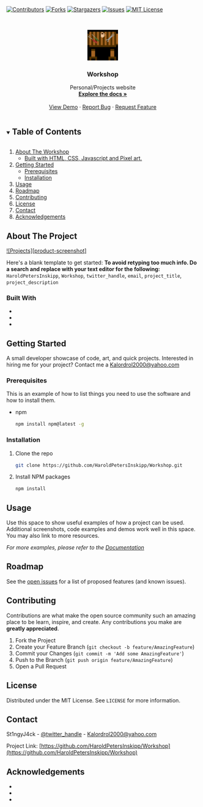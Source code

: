 [![Contributors][contributors-shield]]()
[![Forks][forks-shield]]()
[![Stargazers][stars-shield]]()
[![Issues][issues-shield]]()
[![MIT License][license-shield]][license-url]



<!-- PROJECT LOGO -->
<br />
<p align="center">
  <a href="https://github.com/HaroldPetersInskipp/Workshop">
    <img src="Images/favicon.png" alt="Logo" width="80" height="80">
  </a>

  <h3 align="center">Workshop</h3>

  <p align="center">
    Personal/Projects website
    <br />
    <a href="https://github.com/HaroldPetersInskipp/Workshop"><strong>Explore the docs »</strong></a>
    <br />
    <br />
    <a href="https://github.com/HaroldPetersInskipp/Workshop">View Demo</a>
    ·
    <a href="https://github.com/HaroldPetersInskipp/Workshop/issues">Report Bug</a>
    ·
    <a href="https://github.com/HaroldPetersInskipp/Workshop/issues">Request Feature</a>
  </p>
</p>



<!-- TABLE OF CONTENTS -->
<details open="open">
  <summary><h2 style="display: inline-block">Table of Contents</h2></summary>
  <ol>
    <li>
      <a href="#about-the-project">About The Workshop</a>
      <ul>
        <li><a href="#built-with">Built with HTML, CSS, Javascript and Pixel art.</a></li>
      </ul>
    </li>
    <li>
      <a href="#getting-started">Getting Started</a>
      <ul>
        <li><a href="#prerequisites">Prerequisites</a></li>
        <li><a href="#installation">Installation</a></li>
      </ul>
    </li>
    <li><a href="#usage">Usage</a></li>
    <li><a href="#roadmap">Roadmap</a></li>
    <li><a href="#contributing">Contributing</a></li>
    <li><a href="#license">License</a></li>
    <li><a href="#contact">Contact</a></li>
    <li><a href="#acknowledgements">Acknowledgements</a></li>
  </ol>
</details>



<!-- ABOUT THE PROJECT -->
## About The Project

[![Projects][product-screenshot]](https://example.com)

Here's a blank template to get started:
**To avoid retyping too much info. Do a search and replace with your text editor for the following:**
`HaroldPetersInskipp`, `Workshop`, `twitter_handle`, `email`, `project_title`, `project_description`


### Built With

* []()
* []()
* []()



<!-- GETTING STARTED -->
## Getting Started

A small developer showcase of code, art, and quick projects. Interested in hiring me for your project? Contact me a Kalordrol2000@yahoo.com

### Prerequisites

This is an example of how to list things you need to use the software and how to install them.
* npm
  ```sh
  npm install npm@latest -g
  ```

### Installation

1. Clone the repo
   ```sh
   git clone https://github.com/HaroldPetersInskipp/Workshop.git
   ```
2. Install NPM packages
   ```sh
   npm install
   ```



<!-- USAGE EXAMPLES -->
## Usage

Use this space to show useful examples of how a project can be used. Additional screenshots, code examples and demos work well in this space. You may also link to more resources.

_For more examples, please refer to the [Documentation](https://example.com)_



<!-- ROADMAP -->
## Roadmap

See the [open issues](https://github.com/HaroldPetersInskipp/Workshop/issues) for a list of proposed features (and known issues).



<!-- CONTRIBUTING -->
## Contributing

Contributions are what make the open source community such an amazing place to be learn, inspire, and create. Any contributions you make are **greatly appreciated**.

1. Fork the Project
2. Create your Feature Branch (`git checkout -b feature/AmazingFeature`)
3. Commit your Changes (`git commit -m 'Add some AmazingFeature'`)
4. Push to the Branch (`git push origin feature/AmazingFeature`)
5. Open a Pull Request



<!-- LICENSE -->
## License

Distributed under the MIT License. See `LICENSE` for more information.



<!-- CONTACT -->
## Contact

St1ngyJ4ck - [@twitter_handle](https://twitter.com/St1ngyJ4ck) - Kalordrol2000@yahoo.com

Project Link: [https://github.com/HaroldPetersInskipp/Workshop](https://github.com/HaroldPetersInskipp/Workshop)



<!-- ACKNOWLEDGEMENTS -->
## Acknowledgements

* []()
* []()
* []()





<!-- MARKDOWN LINKS & IMAGES -->
<!-- https://www.markdownguide.org/basic-syntax/#reference-style-links -->
[contributors-shield]: https://img.shields.io/github/contributors/HaroldPetersInskipp/Workshop.svg?style=for-the-badge
[contributors-url]: https://github.com/HaroldPetersInskipp/Workshop/graphs/contributors
[forks-shield]: https://img.shields.io/github/forks/HaroldPetersInskipp/Workshop.svg?style=for-the-badge
[forks-url]: https://github.com/HaroldPetersInskipp/Workshop/network/members
[stars-shield]: https://img.shields.io/github/stars/HaroldPetersInskipp/Workshop.svg?style=for-the-badge
[stars-url]: https://github.com/HaroldPetersInskipp/Workshop/stargazers
[issues-shield]: https://img.shields.io/github/issues/HaroldPetersInskipp/Workshop.svg?style=for-the-badge
[issues-url]: https://github.com/HaroldPetersInskipp/Workshop/issues
[license-shield]: https://img.shields.io/github/license/HaroldPetersInskipp/Workshop.svg?style=for-the-badge
[license-url]: https://github.com/HaroldPetersInskipp/Workshop/blob/master/LICENSE.txt
